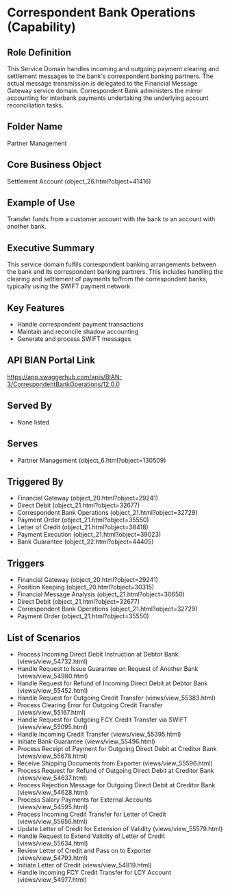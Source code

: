 # Correspondent Bank Operations (Capability)

## Role Definition
This Service Domain handles incoming and outgoing payment clearing and settlement messages to the bank's correspondent banking partners. The actual message transmission is delegated to the Financial Message Gateway service domain. Correspondent Bank administers the mirror accounting for interbank payments undertaking the underlying account reconciliation tasks.

## Folder Name
Partner Management

## Core Business Object
Settlement Account (object_26.html?object=41416)

## Example of Use
Transfer funds from a customer account with the bank to an account with another bank.

## Executive Summary
This service domain fulfils correspondent banking arrangements between the bank and its correspondent banking partners. This includes handling the clearing and settlement of payments to/from the correspondent banks, typically using the SWIFT payment network.

## Key Features
- Handle correspondent payment transactions
- Maintain and reconcile shadow accounting
- Generate and process SWIFT messages

## API BIAN Portal Link
https://app.swaggerhub.com/apis/BIAN-3/CorrespondentBankOperations/12.0.0

## Served By
- None listed

## Serves
- Partner Management (object_6.html?object=130509)

## Triggered By
- Financial Gateway (object_20.html?object=29241)
- Direct Debit (object_21.html?object=32677)
- Correspondent Bank Operations (object_21.html?object=32729)
- Payment Order (object_21.html?object=35550)
- Letter of Credit (object_21.html?object=38418)
- Payment Execution (object_21.html?object=39023)
- Bank Guarantee (object_22.html?object=44405)

## Triggers
- Financial Gateway (object_20.html?object=29241)
- Position Keeping (object_20.html?object=30315)
- Financial Message Analysis (object_21.html?object=30650)
- Direct Debit (object_21.html?object=32677)
- Correspondent Bank Operations (object_21.html?object=32729)
- Payment Order (object_21.html?object=35550)

## List of Scenarios
- Process Incoming Direct Debit Instruction at Debtor Bank (views/view_54732.html)
- Handle Request to Issue Guarantee on Request of Another Bank (views/view_54980.html)
- Handle Request for Refund of Incoming Direct Debit at Debtor Bank (views/view_55452.html)
- Handle Request for Outgoing Credit Transfer (views/view_55383.html)
- Process Clearing Error for Outgoing Credit Transfer (views/view_55167.html)
- Handle Request for Outgoing FCY Credit Transfer via SWIFT (views/view_55095.html)
- Handle Incoming Credit Transfer (views/view_55395.html)
- Initiate Bank Guarantee (views/view_55496.html)
- Process Receipt of Payment for Outgoing Direct Debit at Creditor Bank (views/view_55676.html)
- Receive Shipping Documents from Exporter (views/view_55596.html)
- Process Request for Refund of Outgoing Direct Debit at Creditor Bank (views/view_54637.html)
- Process Rejection Message for Outgoing Direct Debit at Creditor Bank (views/view_54628.html)
- Process Salary Payments for External Accounts (views/view_54595.html)
- Process Incoming Credit Transfer for Letter of Credit (views/view_55656.html)
- Update Letter of Credit for Extension of Validity (views/view_55579.html)
- Handle Request to Extend Validity of Letter of Credit (views/view_55634.html)
- Review Letter of Credit and Pass on to Exporter (views/view_54793.html)
- Initiate Letter of Credit (views/view_54819.html)
- Handle Incoming FCY Credit Transfer for LCY Account (views/view_54977.html)